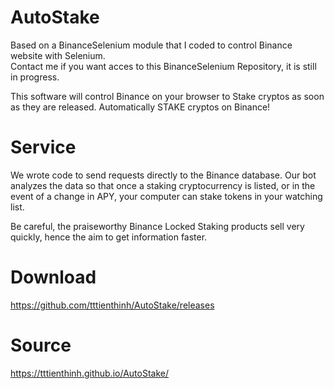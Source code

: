 # AutoStake

Based on a BinanceSelenium module that I coded to control Binance website with Selenium.  
Contact me if you want acces to this BinanceSelenium Repository, it is still in progress.  
  
This software will control Binance on your browser to Stake cryptos as soon as they are released. Automatically STAKE cryptos on Binance! 

# Service
We wrote code to send requests directly to the Binance database.
Our bot analyzes the data so that once a staking cryptocurrency is listed, or in the event of a change in APY, your computer can stake tokens in your watching list.

Be careful, the praiseworthy Binance Locked Staking products sell very quickly, hence the aim to get information faster.

# Download
https://github.com/tttienthinh/AutoStake/releases

# Source
https://tttienthinh.github.io/AutoStake/